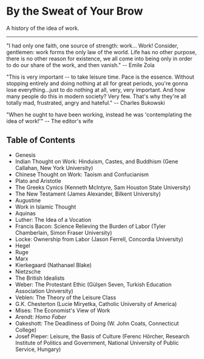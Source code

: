 # By the Sweat of Your Brow

A history of the idea of work.

__________

"I had only one faith, one source of strength: work... Work! Consider, gentlemen:
work forms the only law of the world. Life has no other purpose, there is no
other reason for existence, we all come into being only in order to do our
share of the work, and then vanish." -- Emile Zola

"This is very important -- to take leisure time. Pace is the essence. Without
stopping entirely and doing nothing at all for great periods, you're gonna lose
everything...just to do nothing at all, very, very important. And how many
people do this in modern society? Very few. That's why they're all totally mad,
frustrated, angry and hateful." -- Charles Bukowski

"When he ought to have been working, instead he was 'contemplating the idea of
work!'" -- The editor's wife


## Table of Contents

- Genesis
- Indian Thought on Work: Hinduism, Castes, and Buddhism (Gene Callahan, New
York University)
- Chinese Thought on Work: Taoism and Confucianism
- Plato and Aristotle
- The Greeks Cynics (Kenneth McIntyre, Sam Houston State University)
- The New Testament (James Alexander, Bilkent University)
- Augustine
- Work in Islamic Thought
- Aquinas
- Luther: The Idea of a Vocation
- Francis Bacon: Science Relieving the Burden of Labor (Tyler Chamberlain, Simon Fraser University)
- Locke: Ownership from Labor (Jason Ferrell, Concordia University)
- Hegel
- Ruge
- Marx
- Kierkegaard (Nathanael Blake)
- Nietzsche
- The British Idealists
- Weber: The Protestant Ethic (Gülşen Seven, Turkish Education Association University)
- Veblen: The Theory of the Leisure Class
- G.K. Chesterton (Lucie Miryetka, Catholic University of America)
- Mises: The Economist's View of Work
- Arendt: *Homo Faber*
- Oakeshott: The Deadliness of Doing (W. John Coats, Connecticut College)
- Josef Pieper: Leisure, the Basis of Culture (Ferenc Hörcher, Research
Institute of Politics and Government, National University of Public Service,
Hungary)

